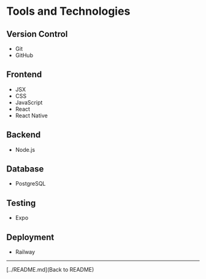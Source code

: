 # Tools and Technologies

## Version Control

- Git
- GitHub

## Frontend

- JSX
- CSS
- JavaScript
- React
- React Native

## Backend

- Node.js

## Database

- PostgreSQL

## Testing

- Expo

## Deployment

- Railway

---

[../README.md](Back to README)